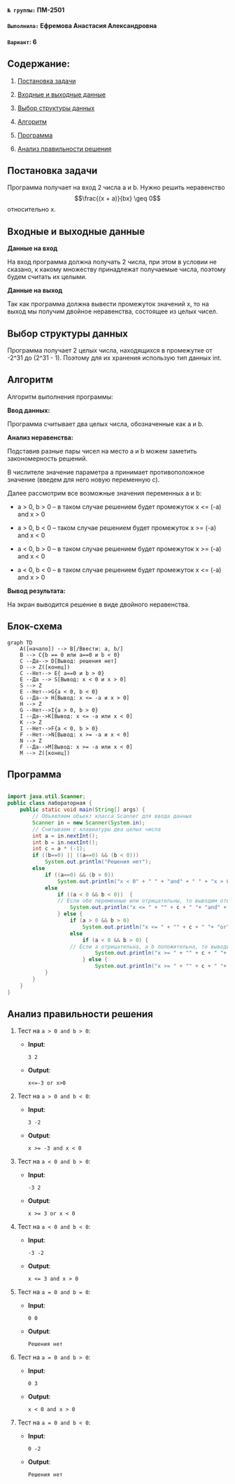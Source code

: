 #### `№ группы:` ПМ-2501



#### `Выполнила:` Ефремова Анастасия Александровна



#### `Вариант`: 6



## Cодержание:

1. [Постановка задачи](#постановка-задачи)

2. [Входные и выходные данные](#входные-и-выходные-данные)

3. [Выбор структуры данных](#входные-и-выходные-данные)

4. [Алгоритм](#алгоритм)

5. [Программа](#программа)

6. [Анализ правильности решения](#анализ-правильности-решения)



## Постановка задачи

Программа получает на вход 2 числа а и b. Нужно решить неравенство $$\frac{(х + а)}{bx} \geq 0$$ относительно х.



## Входные и выходные данные

**Данные на вход**

На вход программа должна получать 2 числа, при этом в условии не сказано, к какому множеству принадлежат получаемые числа, поэтому будем считать их целыми.

**Данные на выход**

Так как программа должна вывести промежуток значений х, то на выход мы получим двойное неравенства, состоящее из целых чисел.



## Выбор структуры данных

Программа получает 2 целых числа, находящихся в промежутке от -2^31 до (2^31 - 1). Поэтому для их хранения использую тип данных int.



## Алгоритм

Алгоритм выполнения программы:



**Ввод данных:**

Программа считывает два целых числа, обозначенные как а и b.



**Анализ неравенства:**

Подставив разные пары чисел на место а и b можем заметить закономерность решений. 

В числителе значение параметра а принимает противоположное значение (введем для него новую переменную с). 

  

Далее рассмотрим все возможные значения переменных а и b:

- a > 0, b > 0 – в таком случае решением будет промежуток x <= (-a) and x > 0

- a > 0, b < 0 – таком случае решением будет промежуток x >= (-a) and x < 0

- a < 0, b > 0 – в таком случае решением будет промежуток x >= (-a) and x < 0

- a < 0, b < 0 – в таком случае решением будет промежуток x <= (-a) and x > 0



**Вывод результата:**

На экран выводится решение в виде двойного неравенства.



## Блок-схема
```mermaid
graph TD
    A([начало]) --> B[/Ввести: a, b/]
    B --> C{b == 0 или a==0 и b < 0}
    C --Да--> D[Вывод: решения нет]
    D --> Z([конец])
    C --Нет--> E{ a==0 и b > 0}
    E --Да --> S[Вывод: x < 0 и x > 0]
    S --> Z
    E --Нет-->G{a < 0, b < 0}
    G --Да--> H[Вывод: x <= -a и x > 0]
    H --> Z
    G --Нет-->I{a > 0, b > 0}
    I --Да-->K[Вывод: x <= -a или x < 0]
    K --> Z
    I --Нет-->F{a < 0, b > 0}
    F --Нет-->N[Вывод: x >= -a и x < 0]
    N --> Z
    F --Да-->M[Вывод: x >= -a или x < 0]
    M --> Z([конец])
```


## Программа

```java

import java.util.Scanner;
public class лабораторная {
    public static void main(String[] args) {
        // Объявляем объект класса Scanner для ввода данных
        Scanner in = new Scanner(System.in);
        // Считываем с клавиатуры два целых числа
        int a = in.nextInt();
        int b = in.nextInt();
        int c = a * (-1);
        if ((b==0) || ((a==0) && (b < 0)))
            System.out.println("Решения нет");
        else
            if ((a==0) && (b > 0))
                System.out.println("x < 0" + " " + "and" + " " + "x > 0");
            else
                if ((a < 0 && b < 0))  {
                // Если обе переменные или отрицательны, то выводим ответ по схеме выше
                    System.out.println("x <= " + "" + c + " "+ "and" + " "  + "x > 0");
                } else {
                    if (a > 0 && b > 0)
                        System.out.println("x <= " + "" + c + " "+ "or" + " "  + "x > 0");
                    else
                        if (a < 0 && b > 0) {
                    // Если а отрицательна, а b положительна, то выводим ответ по схеме выше
                            System.out.println("x >= " + "" + c + " "+ "or" + " "  + "x < 0");
                        } else {
                            System.out.println("x >= " + "" + c + " "+ "and" + " "  + "x < 0");
            }
        }
    }
}
```



## Анализ правильности решения

1. Тест на `a > 0 and b > 0`:

    - **Input**:
        ```
        3 2
        ```

    - **Output**:
        ```
        x<=-3 or x>0
        ```

2. Тест на `a > 0 and b < 0`:

    - **Input**:
        ```
        3 -2
        ```

    - **Output**:
        ```
        x >= -3 and x < 0
        ```

3. Тест на `a < 0 and b > 0`:

    - **Input**:
        ```
        -3 2
        ```

    - **Output**:
        ```
        x >= 3 or x < 0
        ```

4. Тест на `a < 0 and b < 0`:

    - **Input**:
        ```
        -3 -2
        ```

    - **Output**:
        ```
        x <= 3 and x > 0
        ```
5. Тест на `a = 0 and b = 0`:

    - **Input**:
        ```
        0 0
        ```

    - **Output**:
        ```
        Решения нет
        ```
6. Тест на `a = 0 and b > 0`:

    - **Input**:
        ```
        0 3
        ```

    - **Output**:
        ```
        x < 0 and x > 0
7. Тест на `a = 0 and b < 0`:

    - **Input**:
        ```
        0 -2
        ```

    - **Output**:
        ```
        Решения нет
        ```
